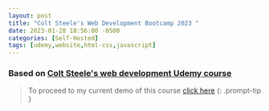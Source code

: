 ```yaml
---
layout: post
title: "Colt Steele's Web Development Bootcamp 2023 "
date: 2023-01-28 18:56:00 -0500
categories: [Self-Hosted]
tags: [udemy,website,html-css,javascript]
---
```


### Based on [Colt Steele's  web development Udemy course](https://www.udemy.com/course/the-web-developer-bootcamp/)

> To proceed to my current demo of this course [click here](/chickenhub/index.html)
{: .prompt-tip }
